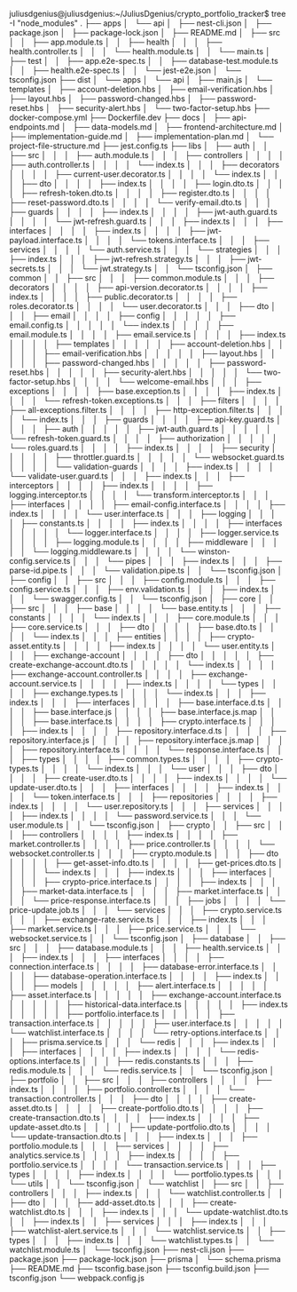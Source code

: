 juliusdgenius@juliusdgenius:~/JuliusDgenius/crypto_portfolio_tracker$ tree -I "node_modules"
.
├── apps
│   └── api
│       ├── nest-cli.json
│       ├── package.json
│       ├── package-lock.json
│       ├── README.md
│       ├── src
│       │   ├── app.module.ts
│       │   ├── health
│       │   │   ├── health.controller.ts
│       │   │   └── health.module.ts
│       │   └── main.ts
│       ├── test
│       │   ├── app.e2e-spec.ts
│       │   ├── database-test.module.ts
│       │   ├── health.e2e-spec.ts
│       │   └── jest-e2e.json
│       └── tsconfig.json
├── dist
│   └── apps
│       └── api
│           ├── main.js
│           └── templates
│               ├── account-deletion.hbs
│               ├── email-verification.hbs
│               ├── layout.hbs
│               ├── password-changed.hbs
│               ├── password-reset.hbs
│               ├── security-alert.hbs
│               └── two-factor-setup.hbs
├── docker-compose.yml
├── Dockerfile.dev
├── docs
│   ├── api-endpoints.md
│   ├── data-models.md
│   ├── frontend-architecture.md
│   ├── implementation-guide.md
│   ├── implementation-plan.md
│   └── project-file-structure.md
├── jest.config.ts
├── libs
│   ├── auth
│   │   ├── src
│   │   │   ├── auth.module.ts
│   │   │   ├── controllers
│   │   │   │   ├── auth.controller.ts
│   │   │   │   └── index.ts
│   │   │   ├── decorators
│   │   │   │   ├── current-user.decorator.ts
│   │   │   │   └── index.ts
│   │   │   ├── dto
│   │   │   │   ├── index.ts
│   │   │   │   ├── login.dto.ts
│   │   │   │   ├── refresh-token.dto.ts
│   │   │   │   ├── register.dto.ts
│   │   │   │   ├── reset-password.dto.ts
│   │   │   │   └── verify-email.dto.ts
│   │   │   ├── guards
│   │   │   │   ├── index.ts
│   │   │   │   ├── jwt-auth.guard.ts
│   │   │   │   └── jwt-refresh.guard.ts
│   │   │   ├── index.ts
│   │   │   ├── interfaces
│   │   │   │   ├── index.ts
│   │   │   │   ├── jwt-payload.interface.ts
│   │   │   │   └── tokens.interface.ts
│   │   │   ├── services
│   │   │   │   └── auth.service.ts
│   │   │   └── strategies
│   │   │       ├── index.ts
│   │   │       ├── jwt-refresh.strategy.ts
│   │   │       ├── jwt-secrets.ts
│   │   │       └── jwt.strategy.ts
│   │   └── tsconfig.json
│   ├── common
│   │   ├── src
│   │   │   ├── common.module.ts
│   │   │   ├── decorators
│   │   │   │   ├── api-version.decorator.ts
│   │   │   │   ├── index.ts
│   │   │   │   ├── public.decorator.ts
│   │   │   │   ├── roles.decorator.ts
│   │   │   │   └── user.decorator.ts
│   │   │   ├── dto
│   │   │   ├── email
│   │   │   │   ├── config
│   │   │   │   │   ├── email.config.ts
│   │   │   │   │   └── index.ts
│   │   │   │   ├── email.module.ts
│   │   │   │   ├── email.service.ts
│   │   │   │   ├── index.ts
│   │   │   │   ├── templates
│   │   │   │   │   ├── account-deletion.hbs
│   │   │   │   │   ├── email-verification.hbs
│   │   │   │   │   ├── layout.hbs
│   │   │   │   │   ├── password-changed.hbs
│   │   │   │   │   ├── password-reset.hbs
│   │   │   │   │   ├── security-alert.hbs
│   │   │   │   │   └── two-factor-setup.hbs
│   │   │   │   └── welcome-email.hbs
│   │   │   ├── exceptions
│   │   │   │   ├── base.exception.ts
│   │   │   │   ├── index.ts
│   │   │   │   └── refresh-token.exceptions.ts
│   │   │   ├── filters
│   │   │   │   ├── all-exceptions.filter.ts
│   │   │   │   ├── http-exception.filter.ts
│   │   │   │   └── index.ts
│   │   │   ├── guards
│   │   │   │   ├── api-key.guard.ts
│   │   │   │   ├── auth
│   │   │   │   │   ├── jwt-auth.guard.ts
│   │   │   │   │   └── refresh-token.guard.ts
│   │   │   │   ├── authorization
│   │   │   │   │   └── roles.guard.ts
│   │   │   │   ├── index.ts
│   │   │   │   ├── security
│   │   │   │   │   ├── throttler.guard.ts
│   │   │   │   │   └── websocket.guard.ts
│   │   │   │   └── validation-guards
│   │   │   │       ├── index.ts
│   │   │   │       └── validate-user.guard.ts
│   │   │   ├── index.ts
│   │   │   ├── interceptors
│   │   │   │   ├── index.ts
│   │   │   │   ├── logging.interceptor.ts
│   │   │   │   └── transform.interceptor.ts
│   │   │   ├── interfaces
│   │   │   │   ├── email-config.interface.ts
│   │   │   │   ├── index.ts
│   │   │   │   └── user.interface.ts
│   │   │   ├── logging
│   │   │   │   ├── constants.ts
│   │   │   │   ├── index.ts
│   │   │   │   ├── interfaces
│   │   │   │   │   └── logger.interface.ts
│   │   │   │   ├── logger.service.ts
│   │   │   │   ├── logging.module.ts
│   │   │   │   ├── middleware
│   │   │   │   │   └── logging.middleware.ts
│   │   │   │   └── winston-config.service.ts
│   │   │   └── pipes
│   │   │       ├── index.ts
│   │   │       ├── parse-id.pipe.ts
│   │   │       └── validation.pipe.ts
│   │   └── tsconfig.json
│   ├── config
│   │   ├── src
│   │   │   ├── config.module.ts
│   │   │   ├── config.service.ts
│   │   │   ├── env.validation.ts
│   │   │   ├── index.ts
│   │   │   └── swagger.config.ts
│   │   └── tsconfig.json
│   ├── core
│   │   ├── src
│   │   │   ├── base
│   │   │   │   └── base.entity.ts
│   │   │   ├── constants
│   │   │   │   └── index.ts
│   │   │   ├── core.module.ts
│   │   │   ├── core.service.ts
│   │   │   ├── dto
│   │   │   │   ├── base.dto.ts
│   │   │   │   └── index.ts
│   │   │   ├── entities
│   │   │   │   ├── crypto-asset.entity.ts
│   │   │   │   ├── index.ts
│   │   │   │   └── user.entity.ts
│   │   │   ├── exchange-account
│   │   │   │   ├── dto
│   │   │   │   │   ├── create-exchange-account.dto.ts
│   │   │   │   │   └── index.ts
│   │   │   │   ├── exchange-account.controller.ts
│   │   │   │   ├── exchange-account.service.ts
│   │   │   │   ├── index.ts
│   │   │   │   └── types
│   │   │   │       ├── exchange.types.ts
│   │   │   │       └── index.ts
│   │   │   ├── index.ts
│   │   │   ├── interfaces
│   │   │   │   ├── base.interface.d.ts
│   │   │   │   ├── base.interface.js
│   │   │   │   ├── base.interface.js.map
│   │   │   │   ├── base.interface.ts
│   │   │   │   ├── crypto.interface.ts
│   │   │   │   ├── index.ts
│   │   │   │   ├── repository.interface.d.ts
│   │   │   │   ├── repository.interface.js
│   │   │   │   ├── repository.interface.js.map
│   │   │   │   ├── repository.interface.ts
│   │   │   │   └── response.interface.ts
│   │   │   ├── types
│   │   │   │   ├── common.types.ts
│   │   │   │   ├── crypto-types.ts
│   │   │   │   └── index.ts
│   │   │   └── user
│   │   │       ├── dto
│   │   │       │   ├── create-user.dto.ts
│   │   │       │   ├── index.ts
│   │   │       │   └── update-user.dto.ts
│   │   │       ├── interfaces
│   │   │       │   ├── index.ts
│   │   │       │   └── token.interface.ts
│   │   │       ├── repositories
│   │   │       │   ├── index.ts
│   │   │       │   └── user.repository.ts
│   │   │       ├── services
│   │   │       │   ├── index.ts
│   │   │       │   └── password.service.ts
│   │   │       └── user.module.ts
│   │   └── tsconfig.json
│   ├── crypto
│   │   ├── src
│   │   │   ├── controllers
│   │   │   │   ├── index.ts
│   │   │   │   ├── market.controller.ts
│   │   │   │   ├── price.controller.ts
│   │   │   │   └── websocket.controller.ts
│   │   │   ├── crypto.module.ts
│   │   │   ├── dto
│   │   │   │   ├── get-asset-info.dto.ts
│   │   │   │   ├── get-prices.dto.ts
│   │   │   │   └── index.ts
│   │   │   ├── index.ts
│   │   │   ├── interfaces
│   │   │   │   ├── crypto-price.interface.ts
│   │   │   │   ├── index.ts
│   │   │   │   ├── market-data.interface.ts
│   │   │   │   ├── market.interface.ts
│   │   │   │   └── price-response.interface.ts
│   │   │   ├── jobs
│   │   │   │   └── price-update.job.ts
│   │   │   └── services
│   │   │       ├── crypto.service.ts
│   │   │       ├── exchange-rate.service.ts
│   │   │       ├── index.ts
│   │   │       ├── market.service.ts
│   │   │       ├── price.service.ts
│   │   │       └── websocket.service.ts
│   │   └── tsconfig.json
│   ├── database
│   │   ├── src
│   │   │   ├── database.module.ts
│   │   │   ├── health.service.ts
│   │   │   ├── index.ts
│   │   │   ├── interfaces
│   │   │   │   ├── connection.interface.ts
│   │   │   │   ├── database-error.interface.ts
│   │   │   │   ├── database-operation.interface.ts
│   │   │   │   ├── index.ts
│   │   │   │   ├── models
│   │   │   │   │   ├── alert.interface.ts
│   │   │   │   │   ├── asset.interface.ts
│   │   │   │   │   ├── exchange-account.interface.ts
│   │   │   │   │   ├── historical-data.interface.ts
│   │   │   │   │   ├── index.ts
│   │   │   │   │   ├── portfolio.interface.ts
│   │   │   │   │   ├── transaction.interface.ts
│   │   │   │   │   ├── user.interface.ts
│   │   │   │   │   └── watchlist.interface.ts
│   │   │   │   └── retry-options.interface.ts
│   │   │   ├── prisma.service.ts
│   │   │   └── redis
│   │   │       ├── index.ts
│   │   │       ├── interfaces
│   │   │       │   ├── index.ts
│   │   │       │   └── redis-options.interface.ts
│   │   │       ├── redis.constants.ts
│   │   │       ├── redis.module.ts
│   │   │       └── redis.service.ts
│   │   └── tsconfig.json
│   ├── portfolio
│   │   ├── src
│   │   │   ├── controllers
│   │   │   │   ├── index.ts
│   │   │   │   ├── portfolio.controller.ts
│   │   │   │   └── transaction.controller.ts
│   │   │   ├── dto
│   │   │   │   ├── create-asset.dto.ts
│   │   │   │   ├── create-portfolio.dto.ts
│   │   │   │   ├── create-transaction.dto.ts
│   │   │   │   ├── index.ts
│   │   │   │   ├── update-asset.dto.ts
│   │   │   │   ├── update-portfolio.dto.ts
│   │   │   │   └── update-transaction.dto.ts
│   │   │   ├── index.ts
│   │   │   ├── portfolio.module.ts
│   │   │   ├── services
│   │   │   │   ├── analytics.service.ts
│   │   │   │   ├── index.ts
│   │   │   │   ├── portfolio.service.ts
│   │   │   │   └── transaction.service.ts
│   │   │   ├── types
│   │   │   │   ├── index.ts
│   │   │   │   └── portfolio.types.ts
│   │   │   └── utils
│   │   └── tsconfig.json
│   └── watchlist
│       ├── src
│       │   ├── controllers
│       │   │   ├── index.ts
│       │   │   └── watchlist.controller.ts
│       │   ├── dto
│       │   │   ├── add-asset.dto.ts
│       │   │   ├── create-watchlist.dto.ts
│       │   │   ├── index.ts
│       │   │   └── update-watchlist.dto.ts
│       │   ├── index.ts
│       │   ├── services
│       │   │   ├── index.ts
│       │   │   ├── watchlist-alert.service.ts
│       │   │   └── watchlist.service.ts
│       │   ├── types
│       │   │   ├── index.ts
│       │   │   └── watchlist.types.ts
│       │   └── watchlist.module.ts
│       └── tsconfig.json
├── nest-cli.json
├── package.json
├── package-lock.json
├── prisma
│   └── schema.prisma
├── README.md
├── tsconfig.base.json
├── tsconfig.build.json
├── tsconfig.json
└── webpack.config.js